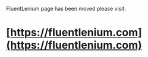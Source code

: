 FluentLenium page has been moved please visit:

# [https://fluentlenium.com](https://fluentlenium.com)
